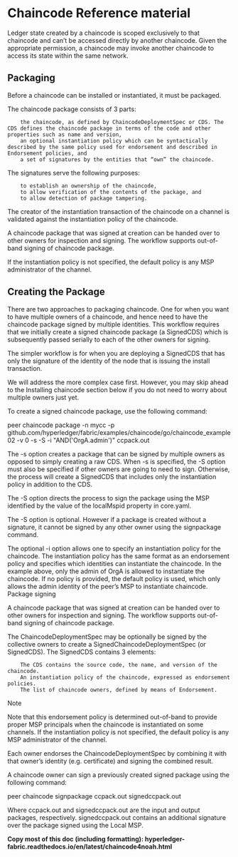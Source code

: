 # Chaincode Reference material




Ledger state created by a chaincode is scoped exclusively to that chaincode and can’t be accessed directly by another chaincode. Given the appropriate permission, a chaincode may invoke another chaincode to access its state within the same network.

## Packaging

Before a chaincode can be installed or instantiated, it must be packaged.

The chaincode package consists of 3 parts:

        the chaincode, as defined by ChaincodeDeploymentSpec or CDS. The CDS defines the chaincode package in terms of the code and other properties such as name and version,
        an optional instantiation policy which can be syntactically described by the same policy used for endorsement and described in Endorsement policies, and
        a set of signatures by the entities that “own” the chaincode.

The signatures serve the following purposes:

        to establish an ownership of the chaincode,
        to allow verification of the contents of the package, and
        to allow detection of package tampering.

The creator of the instantiation transaction of the chaincode on a channel is validated against the instantiation policy of the chaincode.

A chaincode package that was signed at creation can be handed over to other owners for inspection and signing. The workflow supports out-of-band signing of chaincode package.

If the instantiation policy is not specified, the default policy is any MSP administrator of the channel.

## Creating the Package

There are two approaches to packaging chaincode. One for when you want to have multiple owners of a chaincode, and hence need to have the chaincode package signed by multiple identities. This workflow requires that we initially create a signed chaincode package (a SignedCDS) which is subsequently passed serially to each of the other owners for signing.

The simpler workflow is for when you are deploying a SignedCDS that has only the signature of the identity of the node that is issuing the install transaction.

We will address the more complex case first. However, you may skip ahead to the Installing chaincode section below if you do not need to worry about multiple owners just yet.

To create a signed chaincode package, use the following command:

peer chaincode package -n mycc -p github.com/hyperledger/fabric/examples/chaincode/go/chaincode_example02 -v 0 -s -S -i "AND('OrgA.admin')" ccpack.out

The -s option creates a package that can be signed by multiple owners as opposed to simply creating a raw CDS. When -s is specified, the -S option must also be specified if other owners are going to need to sign. Otherwise, the process will create a SignedCDS that includes only the instantiation policy in addition to the CDS.

The -S option directs the process to sign the package using the MSP identified by the value of the localMspid property in core.yaml.

The -S option is optional. However if a package is created without a signature, it cannot be signed by any other owner using the signpackage command.

The optional -i option allows one to specify an instantiation policy for the chaincode. The instantiation policy has the same format as an endorsement policy and specifies which identities can instantiate the chaincode. In the example above, only the admin of OrgA is allowed to instantiate the chaincode. If no policy is provided, the default policy is used, which only allows the admin identity of the peer’s MSP to instantiate chaincode.
Package signing

A chaincode package that was signed at creation can be handed over to other owners for inspection and signing. The workflow supports out-of-band signing of chaincode package.

The ChaincodeDeploymentSpec may be optionally be signed by the collective owners to create a SignedChaincodeDeploymentSpec (or SignedCDS). The SignedCDS contains 3 elements:

        The CDS contains the source code, the name, and version of the chaincode.
        An instantiation policy of the chaincode, expressed as endorsement policies.
        The list of chaincode owners, defined by means of Endorsement.

Note

Note that this endorsement policy is determined out-of-band to provide proper MSP principals when the chaincode is instantiated on some channels. If the instantiation policy is not specified, the default policy is any MSP administrator of the channel.

Each owner endorses the ChaincodeDeploymentSpec by combining it with that owner’s identity (e.g. certificate) and signing the combined result.

A chaincode owner can sign a previously created signed package using the following command:

peer chaincode signpackage ccpack.out signedccpack.out

Where ccpack.out and signedccpack.out are the input and output packages, respectively. signedccpack.out contains an additional signature over the package signed using the Local MSP.


**Copy most of this doc (including formatting): hyperledger-fabric.readthedocs.io/en/latest/chaincode4noah.html**
